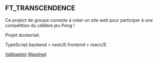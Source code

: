 FT_TRANSCENDENCE
---------------

Ce project de groupe consiste à créer un site web pour participer à une compétition du célèbre
jeu Pong !




Projet dockerisé.

TypeScript
backend > nestJS
frontend > reactJS



[Valktaelen](https://github.com/valktaelen)
[Waxdred](https://github.com/waxdred/42)
